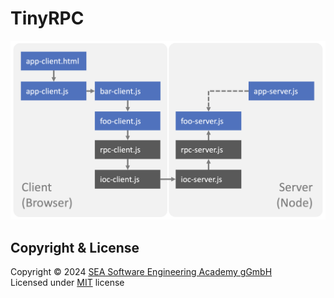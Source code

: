 
TinyRPC
=======

![OVERVIEW](OVERVIEW.png)

Copyright & License
-------------------

Copyright &copy; 2024 [SEA Software Engineering Academy gGmbH](mailto:contact@softeng.academy)<br/>
Licensed under [MIT](https://spdx.org/licenses/MIT) license

